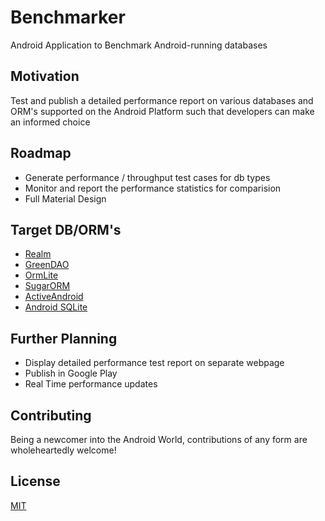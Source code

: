 # Benchmarker
Android Application to Benchmark Android-running databases

## Motivation
Test and publish a detailed performance report on various databases and ORM's supported on the Android Platform such that developers can make an informed choice

## Roadmap
* Generate performance / throughput test cases for db types
* Monitor and report the performance statistics for comparision
* Full Material Design

## Target DB/ORM's
* [Realm](http://realm.io)
* [GreenDAO](http://greendao-orm.com)
* [OrmLite](http://ormlite.com/sqlite_java_android_orm.shtml)
* [SugarORM](http://satyan.github.io/sugar/index.html)
* [ActiveAndroid](http://www.activeandroid.com/)
* [Android SQLite](http://developer.android.com/training/basics/data-storage/databases.html)

## Further Planning
* Display detailed performance test report on separate webpage
* Publish in Google Play
* Real Time performance updates

## Contributing
Being a newcomer into the Android World, contributions of any form are wholeheartedly welcome!

## License
[MIT](LICENSE.md)

